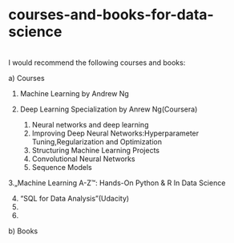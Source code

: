 # courses-and-books-for-data-science
<br />
I would recommend the following courses and books:
<br />

a) Courses
<br />

1. Machine Learning by Andrew Ng


2. Deep Learning Specialization by Anrew Ng(Coursera)
   1. Neural networks and deep learning
   2. Improving Deep Neural Networks:Hyperparameter Tuning,Regularization and Optimization
   3. Structuring Machine Learning Projects
   4. Convolutional Neural Networks
   5. Sequence Models
   
 3.„Machine Learning A-Z™: Hands-On Python & R In Data Science
 
 4. “SQL for Data Analysis”(Udacity)
5.
6.
b) Books

